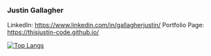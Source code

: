 ### Justin Gallagher

LinkedIn: https://www.linkedin.com/in/gallagherjustin/
Portfolio Page: https://thisjustin-code.github.io/

[![Top Langs](https://github-readme-stats.vercel.app/api/top-langs/?username=ThisJustin-code&layout=compact)](https://github.com/anuraghazra/github-readme-stats)

